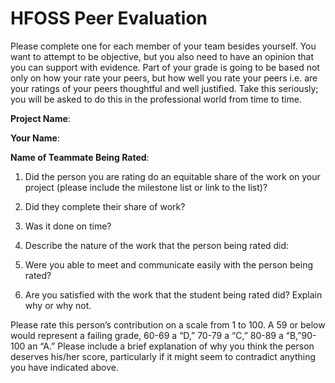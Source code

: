 # HFOSS Peer Evaluation

Please complete one for each member of your team besides yourself. You want to attempt to be objective, but you also need to have an opinion that you can support with evidence. Part of your grade is going to be based not only on how your rate your peers, but how well you rate your peers i.e. are your ratings of your peers thoughtful and well justified. Take this seriously; you will be asked to do this in the professional world from time to time.

**Project Name**:

**Your Name**:

**Name of Teammate Being Rated**:

1. Did the person you are rating do an equitable share of the work on your project (please include the milestone list or link to the list)?

2. Did they complete their share of work?

3. Was it done on time?

4. Describe the nature of the work that the person being rated did:

5. Were you able to meet and communicate easily with the person being rated?

6. Are you satisfied with the work that the student being rated did?  Explain why or why not.

Please rate this person’s contribution on a scale from 1 to 100.  A 59 or below would represent a failing grade,  60-69 a “D,” 70-79 a “C,” 80-89 a “B,”90-100 an “A.”
Please include a brief explanation of why you think the person deserves his/her score, particularly if it might seem to contradict anything you have indicated above. 
